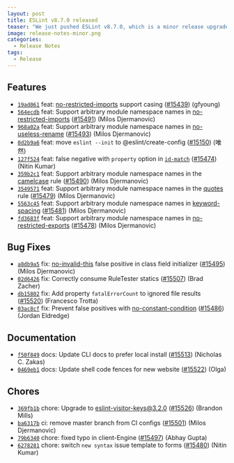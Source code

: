 ```yaml
---
layout: post
title: ESLint v8.7.0 released
teaser: "We just pushed ESLint v8.7.0, which is a minor release upgrade of ESLint. This release adds some new features and fixes several bugs found in the previous release."
image: release-notes-minor.png
categories:
  - Release Notes
tags:
  - Release
---
```









## Features


* [`19ad061`](https://github.com/eslint/eslint/commit/19ad061290e1e97f760cfdce90a651cea9042c32) feat: [no-restricted-imports](/docs/rules/no-restricted-imports) support casing ([#15439](https://github.com/eslint/eslint/issues/15439)) (gfyoung)
* [`564ecdb`](https://github.com/eslint/eslint/commit/564ecdb992c6e236fa3ca903f8b2a645afc32d7e) feat: Support arbitrary module namespace names in [no-restricted-imports](/docs/rules/no-restricted-imports) ([#15491](https://github.com/eslint/eslint/issues/15491)) (Milos Djermanovic)
* [`968a02a`](https://github.com/eslint/eslint/commit/968a02af455f76446269afe07191c6aa37d44a88) feat: Support arbitrary module namespace names in [no-useless-rename](/docs/rules/no-useless-rename) ([#15493](https://github.com/eslint/eslint/issues/15493)) (Milos Djermanovic)
* [`0d2b9a6`](https://github.com/eslint/eslint/commit/0d2b9a6dfa544f7ab084425eafc90a90aa14bcae) feat: move `eslint --init` to @eslint/create-config ([#15150](https://github.com/eslint/eslint/issues/15150)) (唯然)
* [`127f524`](https://github.com/eslint/eslint/commit/127f524337f92dd72d36e71e646c91c9715ad444) feat: false negative with `property` option in [`id-match`](/docs/rules/id-match) ([#15474](https://github.com/eslint/eslint/issues/15474)) (Nitin Kumar)
* [`359b2c1`](https://github.com/eslint/eslint/commit/359b2c18233cb48f7dae9433a877e5727fab3411) feat: Support arbitrary module namespace names in the [camelcase](/docs/rules/camelcase) rule ([#15490](https://github.com/eslint/eslint/issues/15490)) (Milos Djermanovic)
* [`3549571`](https://github.com/eslint/eslint/commit/3549571702dc3e0d9a4d3de615adb6abb13859c4) feat: Support arbitrary module namespace names in the [quotes](/docs/rules/quotes) rule ([#15479](https://github.com/eslint/eslint/issues/15479)) (Milos Djermanovic)
* [`5563c45`](https://github.com/eslint/eslint/commit/5563c454901aafd54e01521e923cdcbaf051b08d) feat: Support arbitrary module namespace names in [keyword-spacing](/docs/rules/keyword-spacing) ([#15481](https://github.com/eslint/eslint/issues/15481)) (Milos Djermanovic)
* [`fd3683f`](https://github.com/eslint/eslint/commit/fd3683f2f5ead78a2444163cab6849784a966a0a) feat: Support arbitrary module namespace names in [no-restricted-exports](/docs/rules/no-restricted-exports) ([#15478](https://github.com/eslint/eslint/issues/15478)) (Milos Djermanovic)






## Bug Fixes


* [`a8db9a5`](https://github.com/eslint/eslint/commit/a8db9a597672d3f9122f1cc8de8dfeb6a7f6aeac) fix: [no-invalid-this](/docs/rules/no-invalid-this) false positive in class field initializer ([#15495](https://github.com/eslint/eslint/issues/15495)) (Milos Djermanovic)
* [`02d6426`](https://github.com/eslint/eslint/commit/02d642690282189664b9551e02fb7ff0e4b5c4fb) fix: Correctly consume RuleTester statics ([#15507](https://github.com/eslint/eslint/issues/15507)) (Brad Zacher)
* [`db15802`](https://github.com/eslint/eslint/commit/db15802ec4d129c89e563a4bf43ec610292695ab) fix: Add property `fatalErrorCount` to ignored file results ([#15520](https://github.com/eslint/eslint/issues/15520)) (Francesco Trotta)
* [`03ac8cf`](https://github.com/eslint/eslint/commit/03ac8cfc773279c01a62897692160f9a883ff4f5) fix: Prevent false positives with [no-constant-condition](/docs/rules/no-constant-condition) ([#15486](https://github.com/eslint/eslint/issues/15486)) (Jordan Eldredge)




## Documentation


* [`f50f849`](https://github.com/eslint/eslint/commit/f50f849d2d2d92f28a944846cda209eaf624b9f4) docs: Update CLI docs to prefer local install ([#15513](https://github.com/eslint/eslint/issues/15513)) (Nicholas C. Zakas)
* [`0469eb1`](https://github.com/eslint/eslint/commit/0469eb1028e82e71a2da8608a1b8864dc3f47f24) docs: Update shell code fences for new website ([#15522](https://github.com/eslint/eslint/issues/15522)) (Olga)








## Chores


* [`369fb1b`](https://github.com/eslint/eslint/commit/369fb1b066279d761e59502111c2580834a41648) chore: Upgrade to eslint-visitor-keys@3.2.0 ([#15526](https://github.com/eslint/eslint/issues/15526)) (Brandon Mills)
* [`ba6317b`](https://github.com/eslint/eslint/commit/ba6317b4031c9f782b317bd1d9913e70b5625f28) ci: remove master branch from CI configs ([#15501](https://github.com/eslint/eslint/issues/15501)) (Milos Djermanovic)
* [`79b6340`](https://github.com/eslint/eslint/commit/79b6340d6ced0ad62628de6e51dce18d50a5be9f) chore: fixed typo in client-Engine ([#15497](https://github.com/eslint/eslint/issues/15497)) (Abhay Gupta)
* [`6278281`](https://github.com/eslint/eslint/commit/6278281fab5e1a9623c32ace62a050561e1c0a21) chore: switch `new syntax` issue template to forms ([#15480](https://github.com/eslint/eslint/issues/15480)) (Nitin Kumar)


